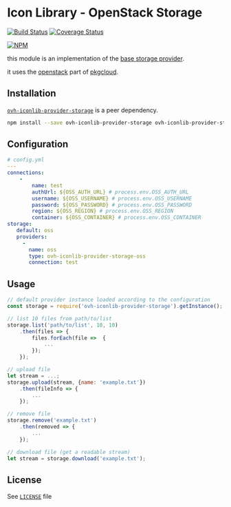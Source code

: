 # Icon Library - OpenStack Storage

[![Build Status](https://travis-ci.org/ovh-ux/ovh-iconlib-provider-storage-oss.svg?branch=master)](https://travis-ci.org/ovh-ux/ovh-iconlib-provider-storage-oss)
[![Coverage Status](https://coveralls.io/repos/github/ovh-ux/ovh-iconlib-provider-storage-oss/badge.svg?branch=master)](https://coveralls.io/github/ovh-ux/ovh-iconlib-provider-storage-oss?branch=master)

[![NPM](https://nodei.co/npm/ovh-iconlib-provider-storage-oss.png)](https://nodei.co/npm/ovh-iconlib-provider-storage-oss/)

this module is an implementation of the [base storage provider](https://github.com/ovh-ux/ovh-iconlib-provider-storage).

it uses the [openstack](https://www.openstack.org/) part of [pkgcloud](https://www.npmjs.com/package/pkgcloud).

## Installation

[`ovh-iconlib-provider-storage`](https://github.com/ovh-ux/ovh-iconlib-provider-storage) is a peer dependency.

```sh
npm install --save ovh-iconlib-provider-storage ovh-iconlib-provider-storage-oss
```

## Configuration

```yaml
# config.yml
---
connections:
    -
        name: test
        authUrl: ${OSS_AUTH_URL} # process.env.OSS_AUTH_URL
        username: ${OSS_USERNAME} # process.env.OSS_USERNAME
        password: ${OSS_PASSWORD} # process.env.OSS_PASSWORD
        region: ${OSS_REGION} # process.env.OSS_REGION
        container: ${OSS_CONTAINER} # process.env.OSS_CONTAINER
storage:
   default: oss
   providers:
     -
       name: oss
       type: ovh-iconlib-provider-storage-oss
       connection: test
```

## Usage

```js
// default provider instance loaded according to the configuration
const storage = require('ovh-iconlib-provider-storage').getInstance(); 
```

```js
// list 10 files from path/to/list
storage.list('path/to/list', 10, 10)
    .then(files => {
        files.forEach(file =>  {
            ...
        });
    });
```

```js
// upload file
let stream = ...;
storage.upload(stream, {name: 'example.txt'})
    .then(fileInfo => {
        ...
    });
```

```js
// remove file
storage.remove('example.txt')
    .then(removed => {
        ...
    });
```

```js
// download file (get a readable stream)
let stream = storage.download('example.txt');
```

## License

See [`LICENSE`](LICENSE) file
